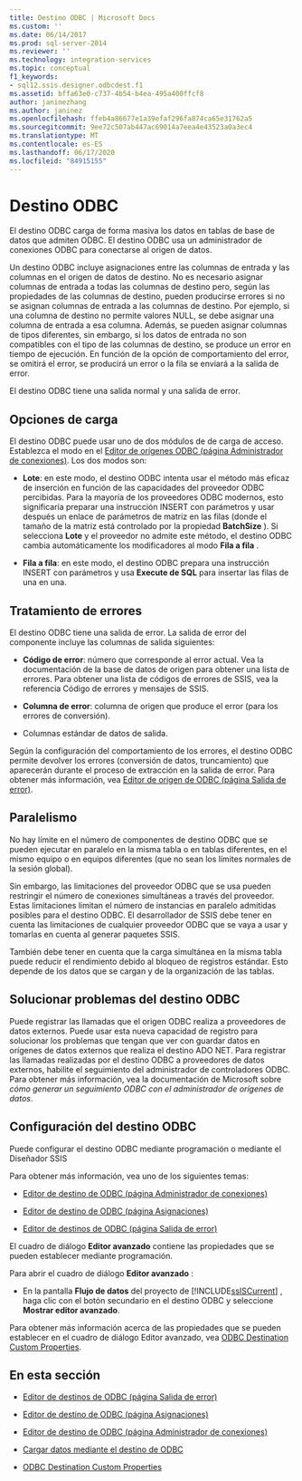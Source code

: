```yaml
---
title: Destino ODBC | Microsoft Docs
ms.custom: ''
ms.date: 06/14/2017
ms.prod: sql-server-2014
ms.reviewer: ''
ms.technology: integration-services
ms.topic: conceptual
f1_keywords:
- sql12.ssis.designer.odbcdest.f1
ms.assetid: bffa63e0-c737-4b54-b4ea-495a400ffcf8
author: janinezhang
ms.author: janinez
ms.openlocfilehash: ffeb4a86677e1a39efaf296fa874ca65e31762a5
ms.sourcegitcommit: 9ee72c507ab447ac69014a7eea4e43523a0a3ec4
ms.translationtype: MT
ms.contentlocale: es-ES
ms.lasthandoff: 06/17/2020
ms.locfileid: "84915155"
---
```

# <a name="odbc-destination"></a>Destino ODBC
  El destino ODBC carga de forma masiva los datos en tablas de base de datos que admiten ODBC. El destino ODBC usa un administrador de conexiones ODBC para conectarse al origen de datos.  
  
 Un destino ODBC incluye asignaciones entre las columnas de entrada y las columnas en el origen de datos de destino. No es necesario asignar columnas de entrada a todas las columnas de destino pero, según las propiedades de las columnas de destino, pueden producirse errores si no se asignan columnas de entrada a las columnas de destino. Por ejemplo, si una columna de destino no permite valores NULL, se debe asignar una columna de entrada a esa columna. Además, se pueden asignar columnas de tipos diferentes, sin embargo, si los datos de entrada no son compatibles con el tipo de las columnas de destino, se produce un error en tiempo de ejecución. En función de la opción de comportamiento del error, se omitirá el error, se producirá un error o la fila se enviará a la salida de error.  
  
 El destino ODBC tiene una salida normal y una salida de error.  
  
##  <a name="load-options"></a><a name="BKMK_odbcdestination_loadoptions"></a> Opciones de carga  
 El destino ODBC puede usar uno de dos módulos de de carga de acceso. Establezca el modo en el [Editor de orígenes ODBC &#40;página Administrador de conexiones&#41;](../odbc-source-editor-connection-manager-page.md). Los dos modos son:  
  
-   **Lote**: en este modo, el destino ODBC intenta usar el método más eficaz de inserción en función de las capacidades del proveedor ODBC percibidas. Para la mayoría de los proveedores ODBC modernos, esto significaría preparar una instrucción INSERT con parámetros y usar después un enlace de parámetros de matriz en las filas (donde el tamaño de la matriz está controlado por la propiedad **BatchSize** ). Si selecciona **Lote** y el proveedor no admite este método, el destino ODBC cambia automáticamente los modificadores al modo **Fila a fila** .  
  
-   **Fila a fila**: en este modo, el destino ODBC prepara una instrucción INSERT con parámetros y usa **Execute de SQL** para insertar las filas de una en una.  
  
## <a name="error-handling"></a>Tratamiento de errores  
 El destino ODBC tiene una salida de error. La salida de error del componente incluye las columnas de salida siguientes:  
  
-   **Código de error**: número que corresponde al error actual. Vea la documentación de la base de datos de origen para obtener una lista de errores. Para obtener una lista de códigos de errores de SSIS, vea la referencia Código de errores y mensajes de SSIS.  
  
-   **Columna de error**: columna de origen que produce el error (para los errores de conversión).  
  
-   Columnas estándar de datos de salida.  
  
 Según la configuración del comportamiento de los errores, el destino ODBC permite devolver los errores (conversión de datos, truncamiento) que aparecerán durante el proceso de extracción en la salida de error. Para obtener más información, vea [Editor de origen de ODBC &#40;página Salida de error&#41;](../odbc-source-editor-error-output-page.md).  
  
## <a name="parallelism"></a>Paralelismo  
 No hay límite en el número de componentes de destino ODBC que se pueden ejecutar en paralelo en la misma tabla o en tablas diferentes, en el mismo equipo o en equipos diferentes (que no sean los límites normales de la sesión global).  
  
 Sin embargo, las limitaciones del proveedor ODBC que se usa pueden restringir el número de conexiones simultáneas a través del proveedor. Estas limitaciones limitan el número de instancias en paralelo admitidas posibles para el destino ODBC. El desarrollador de SSIS debe tener en cuenta las limitaciones de cualquier proveedor ODBC que se vaya a usar y tomarlas en cuenta al generar paquetes SSIS.  
  
 También debe tener en cuenta que la carga simultánea en la misma tabla puede reducir el rendimiento debido al bloqueo de registros estándar. Esto depende de los datos que se cargan y de la organización de las tablas.  
  
## <a name="troubleshooting-the-odbc-destination"></a>Solucionar problemas del destino ODBC  
 Puede registrar las llamadas que el origen ODBC realiza a proveedores de datos externos. Puede usar esta nueva capacidad de registro para solucionar los problemas que tengan que ver con guardar datos en orígenes de datos externos que realiza el destino ADO NET. Para registrar las llamadas realizadas por el destino ODBC a proveedores de datos externos, habilite el seguimiento del administrador de controladores ODBC. Para obtener más información, vea la documentación de Microsoft sobre *cómo generar un seguimiento ODBC con el administrador de orígenes de datos*.  
  
## <a name="configuring-the-odbc-destination"></a>Configuración del destino ODBC  
 Puede configurar el destino ODBC mediante programación o mediante el Diseñador SSIS  
  
 Para obtener más información, vea uno de los siguientes temas:  
  
-   [Editor de destino de ODBC &#40;página Administrador de conexiones&#41;](../odbc-destination-editor-connection-manager-page.md)  
  
-   [Editor de destino de ODBC &#40;página Asignaciones&#41;](../odbc-destination-editor-mappings-page.md)  
  
-   [Editor de destinos de ODBC &#40;página Salida de error&#41;](../odbc-destination-editor-error-output-page.md)  
  
 El cuadro de diálogo **Editor avanzado** contiene las propiedades que se pueden establecer mediante programación.  
  
 Para abrir el cuadro de diálogo **Editor avanzado** :  
  
-   En la pantalla **Flujo de datos** del proyecto de [!INCLUDE[ssISCurrent](../../includes/ssiscurrent-md.md)] , haga clic con el botón secundario en el destino ODBC y seleccione **Mostrar editor avanzado**.  
  
 Para obtener más información acerca de las propiedades que se pueden establecer en el cuadro de diálogo Editor avanzado, vea [ODBC Destination Custom Properties](odbc-destination-custom-properties.md).  
  
## <a name="in-this-section"></a>En esta sección  
  
-   [Editor de destinos de ODBC &#40;página Salida de error&#41;](../odbc-destination-editor-error-output-page.md)  
  
-   [Editor de destino de ODBC &#40;página Asignaciones&#41;](../odbc-destination-editor-mappings-page.md)  
  
-   [Editor de destino de ODBC &#40;página Administrador de conexiones&#41;](../odbc-destination-editor-connection-manager-page.md)  
  
-   [Cargar datos mediante el destino de ODBC](odbc-destination.md)  
  
-   [ODBC Destination Custom Properties](odbc-destination-custom-properties.md)  
  
  
